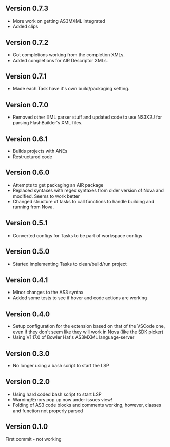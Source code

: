 ## Version 0.7.3

* More work on getting AS3MXML integrated
* Added clips

## Version 0.7.2

* Got completions working from the completion XMLs.
* Added completions for AIR Descriptor XMLs.

## Version 0.7.1

* Made each Task have it's own build/packaging setting.

## Version 0.7.0

* Removed other XML parser stuff and updated code to use NS3X2J for parsing FlashBuilder's XML files.

## Version 0.6.1

* Builds projects with ANEs
* Restructured code

## Version 0.6.0

* Attempts to get packaging an AIR package
* Replaced syntaxes with regex syntaxes from older version of Nova and modified. Seems to work better
* Changed structure of tasks to call functions to handle building and running from Nova.

## Version 0.5.1

* Converted configs for Tasks to be part of workspace configs

## Version 0.5.0

* Started implementing Tasks to clean/build/run project

## Version 0.4.1

* Minor changes to the AS3 syntax
* Added some tests to see if hover and code actions are working

## Version 0.4.0

* Setup configuration for the extension based on that of the VSCode one, even if they don't seem like they will work in Nova (like the SDK picker)
* Using V1.17.0 of Bowler Hat's AS3MXML language-server

## Version 0.3.0

* No longer using a bash script to start the LSP

## Version 0.2.0

* Using hard coded bash script to start LSP
* Warning/Errors pop up now under issues view!
* Folding of AS3 code blocks and comments working, however, classes and function not properly parsed

## Version 0.1.0

First commit - not working
